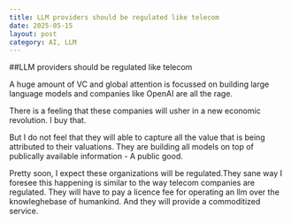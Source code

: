 ```yaml
---
title: LLM providers should be regulated like telecom
date: 2025-05-15
layout: post
category: AI, LLM
---
```


##LLM providers should be regulated like telecom

A huge amount of VC and global attention is focussed on building large language models and companies like OpenAI are all the rage. 

There is a feeling that these companies will usher in a new economic revolution. I buy that.

But I do not feel that they will able to capture all the value that is being attributed to their valuations. They are building all models on top of publically available information - A public good.

Pretty soon, I expect these organizations will be regulated.They sane way I foresee this happening is similar to the way telecom companies are regulated. They will have to pay a licence fee for operating an llm over the knowleghebase of humankind. And they will provide a commoditized service.



